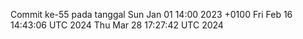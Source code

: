 Commit ke-55 pada tanggal Sun Jan 01 14:00 2023 +0100
Fri Feb 16 14:43:06 UTC 2024
Thu Mar 28 17:27:42 UTC 2024
